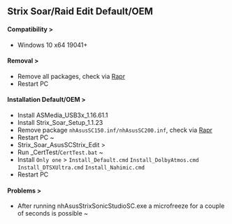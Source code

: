 ## Strix Soar/Raid Edit Default/OEM
#### Compatibility >
- Windows 10 x64 19041+
#### Removal >
- Remove all packages, check via [Rapr][DriverStoreExplorer]
- Restart PC
#### Installation Default/OEM >
- Install ASMedia_USB3x_1.16.61.1
- Install Strix_Soar_Setup_1.1.23
- Remove package `nhAsusSC150.inf/nhAsusSC200.inf`, check via [Rapr][DriverStoreExplorer]
- Restart PC ~
- Strix_Soar_AsusSCStrix_Edit >
- Run _CertTest/`CertTest.bat` ~
- Install `Only one` >
`Install_Default.cmd`
`Install_DolbyAtmos.cmd`
`Install_DTSXUltra.cmd`
`Install_Nahimic.cmd`
- Restart PC
#### Problems >
- After running nhAsusStrixSonicStudioSC.exe a microfreeze for a couple of seconds is possible ~

[DriverStoreExplorer]: https://github.com/lostindark/DriverStoreExplorer
